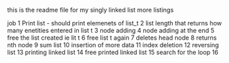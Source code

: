  this is the readme file for my singly linked list more listings

job 
1 Print list - should print elemenets of list_t
2 list length that returns how many enetities entered in list t
3 node adding
4 node adding at the end
5 free the list created ie lit t
6 free list t again
7 deletes head node
8 returns nth node
9 sum list
10 insertion of more data
11 index deletion
12 reversing list
13 printing linked list
14 free printed linked list
15 search for the loop
16 
